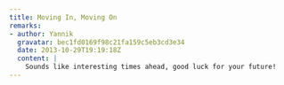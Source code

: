 ```yaml
---
title: Moving In, Moving On
remarks:
- author: Yannik
  gravatar: bec1fd0169f98c21fa159c5eb3cd3e34
  date: 2013-10-29T19:19:18Z
  content: |
    Sounds like interesting times ahead, good luck for your future!
---
```

